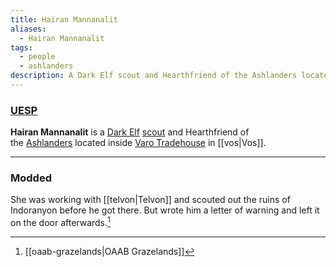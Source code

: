 ```yaml
---
title: Hairan Mannanalit
aliases:
  - Hairan Mannanalit
tags:
  - people
  - ashlanders
description: A Dark Elf scout and Hearthfriend of the Ashlanders located inside Varo Tradehouse in Vos.
---
```

### [UESP](https://en.uesp.net/wiki/Morrowind:Hairan_Mannanalit)
**Hairan Mannanalit** is a [Dark Elf](https://en.uesp.net/wiki/Morrowind:Dark_Elf "Morrowind:Dark Elf") [scout](https://en.uesp.net/wiki/Morrowind:Scout "Morrowind:Scout") and Hearthfriend of the [Ashlanders](https://en.uesp.net/wiki/Morrowind:Ashlanders "Morrowind:Ashlanders") located inside [Varo Tradehouse](https://en.uesp.net/wiki/Morrowind:Varo_Tradehouse "Morrowind:Varo Tradehouse") in [[vos|Vos]].

***
### Modded
She was working with [[telvon|Telvon]] and scouted out the ruins of Indoranyon before he got there. But wrote him a letter of warning and left it on the door afterwards.[^1]

[^1]: [[oaab-grazelands|OAAB Grazelands]]
